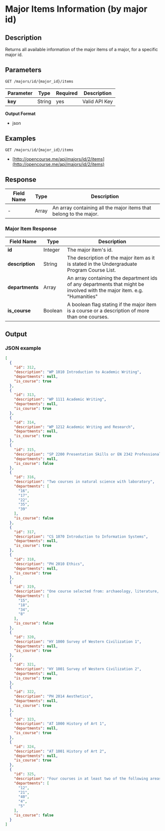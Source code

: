 # Major Items Information (by major id)

## Description

Returns all available information of the major items of a major, for a specific major id.

## Parameters

`GET /majors/id/{major_id}/items`

Parameter  | Type | Required | Description
------- | ------- | ------ | --------
**key** |  String | yes   | Valid API Key

**Output Format**

- json

## Examples

`GET /majors/id/{major_id}/items`

- [http://opencourse.me/api/majors/id/2/items](http://opencourse.me/api/majors/id/2/items)


## Response

Field Name   |  Type    | Description
------------|   -------- |  --------- |
- | Array | An array containing all the major items that belong to the major.

### Major Item Response

Field Name | Type | Description
---------- | ------ | ----------|
**id** | Integer | The major item's id.
**description** | String | The description of the major item as it is stated in the Undergraduate Program Course List.
**departments** | Array | An array containing the department ids of any departments that might be involved with the major item. e.g. "Humanities"
**is_course** | Boolean | A boolean flag stating if the major item is a course or a description of more than one courses.

## Output

### JSON example

```json
[
  {
    "id": 312,
    "description": "WP 1010 Introduction to Academic Writing",
    "departments": null,
    "is_course": true
  },
  {
    "id": 313,
    "description": "WP 1111 Academic Writing",
    "departments": null,
    "is_course": true
  },
  {
    "id": 314,
    "description": "WP 1212 Academic Writing and Research",
    "departments": null,
    "is_course": true
  },
  {
    "id": 315,
    "description": "SP 2200 Presentation Skills or EN 2342 Professional Communication",
    "departments": null,
    "is_course": false
  },
  {
    "id": 316,
    "description": "Two courses in natural science with laboratory",
    "departments": [
      "16",
      "17",
      "22",
      "35",
      "39"
    ],
    "is_course": false
  },
  {
    "id": 317,
    "description": "CS 1070 Introduction to Information Systems",
    "departments": null,
    "is_course": true
  },
  {
    "id": 318,
    "description": "PH 2010 Ethics",
    "departments": null,
    "is_course": true
  },
  {
    "id": 319,
    "description": "One course selected from: archaeology, literature, classical literature, music, philosophy, theatre arts",
    "departments": [
      "15",
      "18",
      "34",
      "8"
    ],
    "is_course": false
  },
  {
    "id": 320,
    "description": "HY 1000 Survey of Western Civilization 1",
    "departments": null,
    "is_course": true
  },
  {
    "id": 321,
    "description": "HY 1001 Survey of Western Civilization 2",
    "departments": null,
    "is_course": true
  },
  {
    "id": 322,
    "description": "PH 2014 Aesthetics",
    "departments": null,
    "is_course": true
  },
  {
    "id": 323,
    "description": "AT 1000 History of Art 1",
    "departments": null,
    "is_course": true
  },
  {
    "id": 324,
    "description": "AT 1001 History of Art 2",
    "departments": null,
    "is_course": true
  },
  {
    "id": 325,
    "description": "Four courses in at least two of the following areas: anthropology, economics, political science, psychology, sociology",
    "departments": [
      "12",
      "21",
      "40",
      "4",
      "5"
    ],
    "is_course": false
  }
]
```